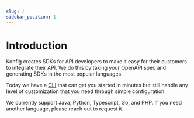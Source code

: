 ```yaml
---
slug: /
sidebar_position: 1
---
```


# Introduction

Konfig creates SDKs for API developers to make it easy for their customers to
integrate their API. We do this by taking your OpenAPI spec and generating SDKs
in the most popular languages.

Today we have a [CLI](https://www.npmjs.com/package/konfig-cli) that can get you
started in minutes but still handle any level of customization that you need
through simple configuration.

We currently support Java, Python, Typescript, Go, and PHP. If you need another language, please reach out to request it.
